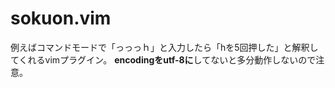 # sokuon.vim

例えばコマンドモードで「っっっｈ」と入力したら「hを5回押した」と解釈してくれるvimプラグイン。
**encodingをutf-8に**してないと多分動作しないので注意。

